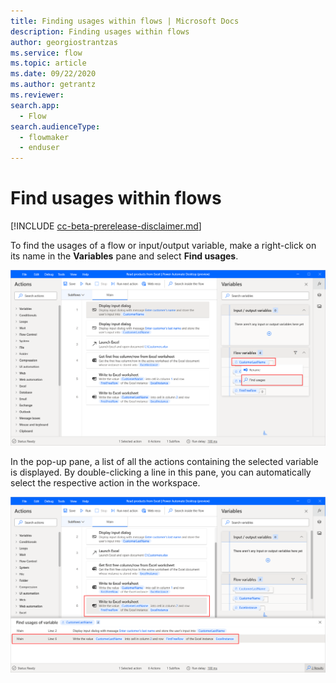 ```yaml
---
title: Finding usages within flows | Microsoft Docs
description: Finding usages within flows
author: georgiostrantzas
ms.service: flow
ms.topic: article
ms.date: 09/22/2020
ms.author: getrantz
ms.reviewer:
search.app: 
  - Flow
search.audienceType: 
  - flowmaker
  - enduser
---
```


# Find usages within flows

[!INCLUDE [cc-beta-prerelease-disclaimer.md](../../includes/cc-beta-prerelease-disclaimer.md)]

To find the usages of a flow or input/output variable, make a right-click on its name in the **Variables** pane and select **Find usages**. 

![The Find usages option in the Variables pane.](media\finding-usages\find-usages-option.png)

In the pop-up pane, a list of all the actions containing the selected variable is displayed. By double-clicking a line in this pane, you can automatically select the respective action in the workspace. 

![The Find usages of variable pane.](media\finding-usages\find-usages-pane.png)